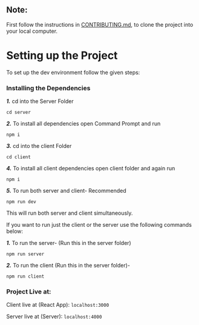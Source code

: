 ## Note:

First follow the instructions in [CONTRIBUTING.md](https://github.com/jain-rishabh-21/DoctorVerse/blob/main/CONTRIBUTING.md), to clone the project into your local computer.

# Setting up the Project

To set up the dev environment follow the given steps:

### Installing the Dependencies

**_1._** cd into the Server Folder</br>

```
cd server
```

**_2._** To install all dependencies open Command Prompt and run

```
npm i
```

**_3._** cd into the client Folder</br>

```
cd client
```

**_4._** To install all client dependencies open client folder and again run

```
npm i
```

**_5._** To run both server and client- Recommended

```
npm run dev
```

This will run both server and client simultaneously.

If you want to run just the client or the server use the following commands below:

**_1._** To run the server- (Run this in the server folder)

```
npm run server
```

**_2._** To run the client (Run this in the server folder)-

```
npm run client
```

### Project Live at:

Client live at (React App): `localhost:3000 `

Server live at (Server): `localhost:4000`
